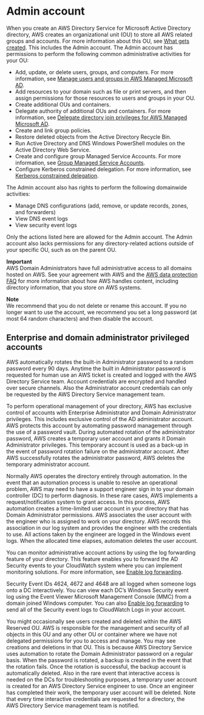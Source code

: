# Admin account<a name="ms_ad_getting_started_admin_account"></a>

When you create an AWS Directory Service for Microsoft Active Directory directory, AWS creates an organizational unit \(OU\) to store all AWS related groups and accounts\. For more information about this OU, see [What gets created](ms_ad_getting_started_what_gets_created.md)\. This includes the Admin account\. The Admin account has permissions to perform the following common administrative activities for your OU:
+ Add, update, or delete users, groups, and computers\. For more information, see [Manage users and groups in AWS Managed Microsoft AD](ms_ad_manage_users_groups.md)\. 
+ Add resources to your domain such as file or print servers, and then assign permissions for those resources to users and groups in your OU\.
+ Create additional OUs and containers\.
+ Delegate authority of additional OUs and containers\. For more information, see [Delegate directory join privileges for AWS Managed Microsoft AD](directory_join_privileges.md)\.
+ Create and link group policies\.
+ Restore deleted objects from the Active Directory Recycle Bin\.
+ Run Active Directory and DNS Windows PowerShell modules on the Active Directory Web Service\.
+ Create and configure group Managed Service Accounts\. For more information, see [Group Managed Service Accounts](ms_ad_key_concepts_gmsa.md)\.
+ Configure Kerberos constrained delegation\. For more information, see [Kerberos constrained delegation](ms_ad_key_concepts_kerberos.md)\.

The Admin account also has rights to perform the following domainwide activities:
+ Manage DNS configurations \(add, remove, or update records, zones, and forwarders\)
+ View DNS event logs
+ View security event logs

Only the actions listed here are allowed for the Admin account\. The Admin account also lacks permissions for any directory\-related actions outside of your specific OU, such as on the parent OU\.

**Important**  
AWS Domain Administrators have full administrative access to all domains hosted on AWS\. See your agreement with AWS and the [AWS data protection FAQ](https://aws.amazon.com/compliance/data-privacy-faq/) for more information about how AWS handles content, including directory information, that you store on AWS systems\.

**Note**  
We recommend that you do not delete or rename this account\. If you no longer want to use the account, we recommend you set a long password \(at most 64 random characters\) and then disable the account\. 

## Enterprise and domain administrator privileged accounts<a name="privileged_accounts"></a>

AWS automatically rotates the built\-in Administrator password to a random password every 90 days\. Anytime the built in Administrator password is requested for human use an AWS ticket is created and logged with the AWS Directory Service team\. Account credentials are encrypted and handled over secure channels\. Also the Administrator account credentials can only be requested by the AWS Directory Service management team\.

To perform operational management of your directory, AWS has exclusive control of accounts with Enterprise Administrator and Domain Administrator privileges\. This includes exclusive control of the AD administrator account\. AWS protects this account by automating password management through the use of a password vault\. During automated rotation of the administrator password, AWS creates a temporary user account and grants it Domain Administrator privileges\. This temporary account is used as a back\-up in the event of password rotation failure on the administrator account\. After AWS successfully rotates the administrator password, AWS deletes the temporary administrator account\.

Normally AWS operates the directory entirely through automation\. In the event that an automation process is unable to resolve an operational problem, AWS may need to have a support engineer sign in to your domain controller \(DC\) to perform diagnosis\. In these rare cases, AWS implements a request/notification system to grant access\. In this process, AWS automation creates a time\-limited user account in your directory that has Domain Administrator permissions\. AWS associates the user account with the engineer who is assigned to work on your directory\. AWS records this association in our log system and provides the engineer with the credentials to use\. All actions taken by the engineer are logged in the Windows event logs\. When the allocated time elapses, automation deletes the user account\.

You can monitor administrative account actions by using the log forwarding feature of your directory\. This feature enables you to forward the AD Security events to your CloudWatch system where you can implement monitoring solutions\. For more information, see [Enable log forwarding](ms_ad_enable_log_forwarding.md)\.

Security Event IDs 4624, 4672 and 4648 are all logged when someone logs onto a DC interactively\. You can view each DC’s Windows Security event log using the Event Viewer Microsoft Management Console \(MMC\) from a domain joined Windows computer\. You can also [Enable log forwarding](ms_ad_enable_log_forwarding.md) to send all of the Security event logs to CloudWatch Logs in your account\.

You might occasionally see users created and deleted within the AWS Reserved OU\. AWS is responsible for the management and security of all objects in this OU and any other OU or container where we have not delegated permissions for you to access and manage\. You may see creations and deletions in that OU\. This is because AWS Directory Service uses automation to rotate the Domain Administrator password on a regular basis\. When the password is rotated, a backup is created in the event that the rotation fails\. Once the rotation is successful, the backup account is automatically deleted\. Also in the rare event that interactive access is needed on the DCs for troubleshooting purposes, a temporary user account is created for an AWS Directory Service engineer to use\. Once an engineer has completed their work, the temporary user account will be deleted\. Note that every time interactive credentials are requested for a directory, the AWS Directory Service management team is notified\.